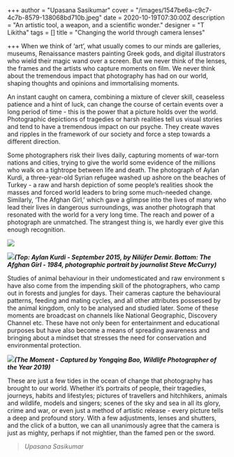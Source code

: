 +++
author = "Upasana Sasikumar"
cover = "/images/1547be6a-c9c7-4c7b-8579-138068bd710b.jpeg"
date = 2020-10-19T07:30:00Z
description = "An artistic tool, a weapon, and a scientific wonder."
designer = "T Likitha"
tags = []
title = "Changing the world through camera lenses"

+++
When we think of ‘art’, what usually comes to our minds are galleries, museums, Renaissance masters painting Greek gods, and digital illustrators who wield their magic wand over a screen. But we never think of the lenses, the frames and the artists who capture moments on film. We never think about the tremendous impact that photography has had on our world, shaping thoughts and opinions and immortalising moments.

An instant caught on camera, combining a mixture of clever skill, ceaseless patience and a hint of luck, can change the course of certain events over a long period of time - this is the power that a picture holds over the world. Photographic depictions of tragedies or harsh realities tell us visual stories and tend to have a tremendous impact on our psyche. They create waves and ripples in the framework of our society and force a step towards a different direction.

Some photographers risk their lives daily, capturing moments of war-torn nations and cities, trying to give the world some evidence of the millions who walk on a tightrope between life and death. The photograph of Aylan Kurdi, a three-year-old Syrian refugee washed up ashore on the beaches of Turkey - a raw and harsh depiction of some people’s realities shook the masses and forced world leaders to bring some much-needed change. Similarly, ‘The Afghan Girl,’ which gave a glimpse into the lives of many who lead their lives in dangerous surroundings, was another photograph that resonated with the world for a very long time. The reach and power of a photograph are unmatched. The strangest thing is, we hardly ever give this enough recognition.

![](/images/img_0869.JPG)

![](/images/img_0868.JPG)**_(Top: Aylan Kurdi - September 2015, by Nilüfer Demir. Bottom: The Afghan Girl - 1984, photographic portrait by journalist Steve McCurry)_**

Studies of animal behaviour in their undomesticated and raw environment s have also come from the impending skill of the photographers, who camp out in forests and jungles for days. Their cameras capture the behavioural patterns, feeding and mating cycles, and all other attributes possessed by the animal kingdom, only to be analysed and studied later. Some of these moments are broadcast on channels like National Geographic, Discovery Channel etc. These have not only been for entertainment and educational purposes but have also become a means of spreading awareness and bringing about a mindset that stresses the need for conservation and environmental protection.

![](/images/adjustments-plist.jpg)**_(The Moment - Captured by Yongqing Bao, Wildlife Photographer of the Year 2019)_**

These are just a few tides in the ocean of change that photography has brought to our world. Whether it’s portraits of people, their tragedies, journeys, habits and lifestyles; pictures of travellers and hitchhikers, animals and wildlife, models and singers; scenes of the sky and sea in all its glory, crime and war, or even just a method of artistic release - every picture tells a deep and profound story. With a few adjustments, lenses and shutters, and the click of a button, we can all unanimously agree that the camera is just as mighty, perhaps if not mightier, than the famed pen or the sword.

> _Upasana Sasikumar_